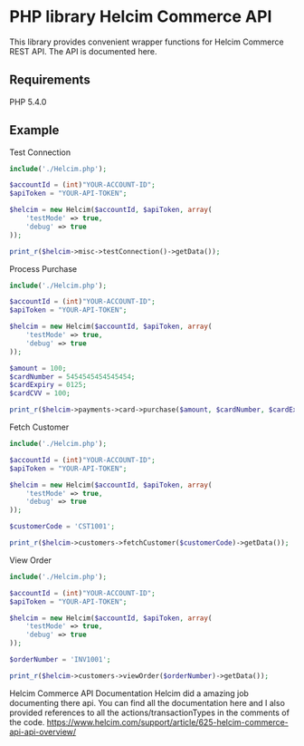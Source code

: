 PHP library Helcim Commerce API
=============
This library provides convenient wrapper functions for Helcim Commerce REST API. The API is documented here.

Requirements
--------
PHP 5.4.0

Example
--------

Test Connection
```php
include('./Helcim.php');

$accountId = (int)"YOUR-ACCOUNT-ID";
$apiToken = "YOUR-API-TOKEN";

$helcim = new Helcim($accountId, $apiToken, array(
    'testMode' => true,
    'debug' => true
));

print_r($helcim->misc->testConnection()->getData());
```

Process Purchase
```php
include('./Helcim.php');

$accountId = (int)"YOUR-ACCOUNT-ID";
$apiToken = "YOUR-API-TOKEN";

$helcim = new Helcim($accountId, $apiToken, array(
    'testMode' => true,
    'debug' => true
));

$amount = 100;
$cardNumber = 5454545454545454;
$cardExpiry = 0125;
$cardCVV = 100;

print_r($helcim->payments->card->purchase($amount, $cardNumber, $cardExpiry, $cardCVV)->getData());
```

Fetch Customer
```php
include('./Helcim.php');

$accountId = (int)"YOUR-ACCOUNT-ID";
$apiToken = "YOUR-API-TOKEN";

$helcim = new Helcim($accountId, $apiToken, array(
    'testMode' => true,
    'debug' => true
));

$customerCode = 'CST1001';

print_r($helcim->customers->fetchCustomer($customerCode)->getData());
```

View Order
```php
include('./Helcim.php');

$accountId = (int)"YOUR-ACCOUNT-ID";
$apiToken = "YOUR-API-TOKEN";

$helcim = new Helcim($accountId, $apiToken, array(
    'testMode' => true,
    'debug' => true
));

$orderNumber = 'INV1001';

print_r($helcim->customers->viewOrder($orderNumber)->getData());
```

Helcim Commerce API Documentation
Helcim did a amazing job documenting there api. You can find all the documentation here and I also provided references to all the actions/transactionTypes in the comments of the code.
https://www.helcim.com/support/article/625-helcim-commerce-api-api-overview/
